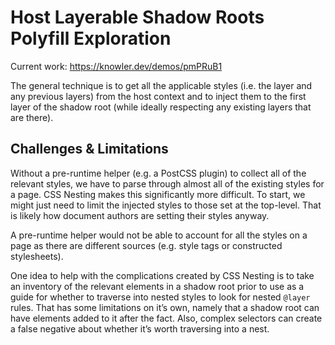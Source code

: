 # Host Layerable Shadow Roots Polyfill Exploration

Current work: https://knowler.dev/demos/pmPRuB1

The general technique is to get all the applicable styles (i.e. the
layer and any previous layers) from the host context and to inject them
to the first layer of the shadow root (while ideally respecting any
existing layers that are there).

## Challenges & Limitations

Without a pre-runtime helper (e.g. a PostCSS plugin) to collect all of
the relevant styles, we have to parse through almost all of the existing
styles for a page. CSS Nesting makes this significantly more difficult.
To start, we might just need to limit the injected styles to those set
at the top-level. That is likely how document authors are setting their
styles anyway.

A pre-runtime helper would not be able to account for all the styles on
a page as there are different sources (e.g. style tags or constructed
stylesheets).

One idea to help with the complications created by CSS Nesting is to
take an inventory of the relevant elements in a shadow root prior to use
as a guide for whether to traverse into nested styles to look for nested
`@layer` rules. That has some limitations on it’s own, namely that a
shadow root can have elements added to it after the fact. Also, complex
selectors can create a false negative about whether it’s worth
traversing into a nest.
